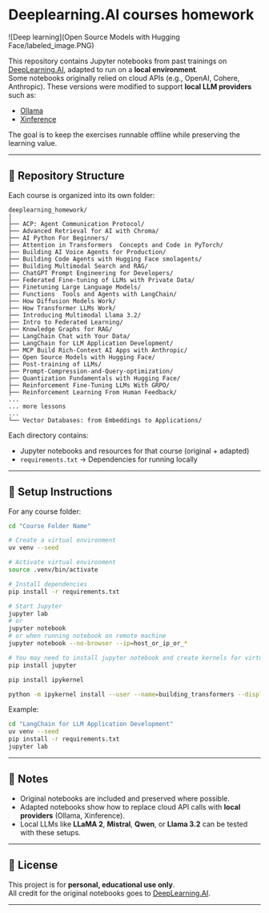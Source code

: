 # Deeplearning.AI courses homework





![Deep learning](Open Source Models with Hugging Face/labeled_image.PNG)



This repository contains Jupyter notebooks from past trainings on [DeepLearning.AI](https://learn.deeplearning.ai), adapted to run on a **local environment**.  
Some notebooks originally relied on cloud APIs (e.g., OpenAI, Cohere, Anthropic). These versions were modified to support **local LLM providers** such as:

- [Ollama](https://ollama.ai/)  
- [Xinference](https://github.com/xorbitsai/inference)  

The goal is to keep the exercises runnable offline while preserving the learning value.

---

## 📂 Repository Structure

Each course is organized into its own folder:

```
deeplearning_homework/
│
├── ACP: Agent Communication Protocol/
├── Advanced Retrieval for AI with Chroma/
├── AI Python For Beginners/
├── Attention in Transformers  Concepts and Code in PyTorch/
├── Building AI Voice Agents for Production/
├── Building Code Agents with Hugging Face smolagents/
├── Building Multimodal Search and RAG/
├── ChatGPT Prompt Engineering for Developers/
├── Federated Fine-tuning of LLMs with Private Data/
├── Finetuning Large Language Models/
├── Functions  Tools and Agents with LangChain/
├── How Diffusion Models Work/
├── How Transformer LLMs Work/
├── Introducing Multimodal Llama 3.2/
├── Intro to Federated Learning/
├── Knowledge Graphs for RAG/
├── LangChain Chat with Your Data/
├── LangChain for LLM Application Development/
├── MCP Build Rich-Context AI Apps with Anthropic/
├── Open Source Models with Hugging Face/
├── Post-training of LLMs/
├── Prompt-Compression-and-Query-optimization/
├── Quantization Fundamentals with Hugging Face/
├── Reinforcement Fine-Tuning LLMs With GRPO/
├── Reinforcement Learning From Human Feedback/
...
... more lessons 
...
└── Vector Databases: from Embeddings to Applications/
```

Each directory contains:
-  Jupyter notebooks and resources for that course (original + adapted)  
- `requirements.txt` → Dependencies for running locally  

---

## 🚀 Setup Instructions

For any course folder:

```bash
cd "Course Folder Name"

# Create a virtual environment
uv venv --seed

# Activate virtual environment
source .venv/bin/activate

# Install dependencies
pip install -r requirements.txt

# Start Jupyter
jupyter lab
# or
jupyter notebook
# or when running notebook on remote machine
jupyter notebook --no-browser --ip=host_or_ip_or_*

# You may need to install jupyter notebook and create kernels for virtual environments:
pip install jupyter

pip install ipykernel

python -m ipykernel install --user --name=building_transformers --display-name="your-kernel-name"
```

Example:

```bash
cd "LangChain for LLM Application Development"
uv venv --seed
pip install -r requirements.txt
jupyter lab
```

---

## 📝 Notes
- Original notebooks are included and preserved where possible.  
- Adapted notebooks show how to replace cloud API calls with **local providers** (Ollama, Xinference).  
- Local LLMs like **LLaMA 2**, **Mistral**, **Qwen**, or **Llama 3.2** can be tested with these setups.  

---

## 📄 License
This project is for **personal, educational use only**.  
All credit for the original notebooks goes to [DeepLearning.AI](https://learn.deeplearning.ai).  

---
